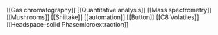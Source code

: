[[Gas chromatography]]
[[Quantitative analysis]]
[[Mass spectrometry]]
[[Mushrooms]]
[[Shiitake]]
[[automation]]
[[Button]]
[[C8 Volatiles]]
[[Headspace-solid Phasemicroextraction]]
